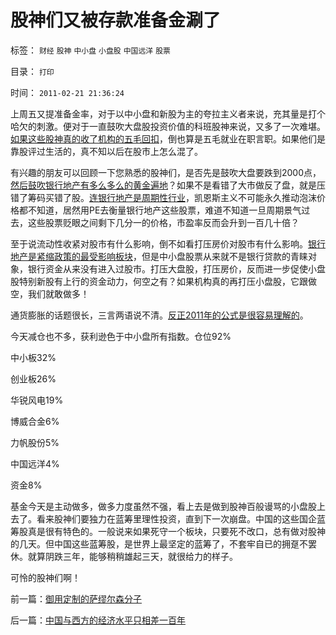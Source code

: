 # 股神们又被存款准备金涮了

标签： `财经` `股神` `中小盘` `小盘股` `中国远洋` `股票` 

目录： `打印`

时间： `2011-02-21 21:36:24`

上周五又提准备金率，对于以中小盘和新股为主的夸拉主义者来说，充其量是打个哈欠的刺激。便对于一直鼓吹大盘股投资价值的科班股神来说，又多了一次难堪。[如果这些股神真的收了机构的五毛回扣](../../../2010/5/4/资源股在通货膨胀中不能保值.md)，倒也算是五毛就业在职言职。如果他们是靠股评过生活的，真不知以后在股市上怎么混了。

有兴趣的朋友可以回顾一下您熟悉的股神们，是否先是鼓吹大盘要跌到2000点，[然后鼓吹银行地产有多么多么的黄金遍地](../../../2011/1/28/让现实教训对股评家的迷信.md)？如果不是看错了大市做反了盘，就是压错了筹码买错了股。[连银行地产是周期性行业](../../../2008/9/4/市净率高估的蓝筹股，低估的中小板.md)，凯恩斯主义不可能永久推动泡沫价格都不知道，居然用PE去衡量银行地产这些股票，难道不知道一旦周期景气过去，这些股票贬眼之间剩下几分一的价格，市盈率反而会升到一百几十倍？

至于说流动性收紧对股市有什么影响，倒不如看打压房价对股市有什么影响。[银行地产是紧缩政策的最受影响板块](../../../2007/9/22/地产股宜用市净率估值，地产股投机泡沫浓重.md)，但是中小盘股票从来就不是银行贷款的青睐对象，银行资金从来没有进入过股市。打压大盘股，打压房价，反而进一步促使小盘股特别新股有上行的资金动力，何空之有？如果机构真的再打压小盘股，它跟做空，我们就敢做多！

通货膨胀的话题很长，三言两语说不清。[反正2011年的公式是很容易理解的](../../../2010/12/31/2011年股市涨100％以上.md)。

今天减仓也不多，获利逊色于中小盘所有指数。仓位92%

中小板32%

创业板26%

华锐风电19%

博威合金6%

力帆股份5%

中国远洋4%

资金8%

基金今天是主动做多，做多力度虽然不强，看上去是做到股神百般谩骂的小盘股上去了。看来股神们要独力在蓝筹里理性投资，直到下一次崩盘。中国的这些国企蓝筹股真是很有特色的。一般说来如果死守一个板块，只要死不改口，总有做对股神的几天。但中国这些蓝筹股，是世界上最坚定的蓝筹了，不套牢自已的拥趸不罢休。就算阴跌三年，能够稍稍雄起三天，就很给力的样子。

可怜的股神们啊！



前一篇：[御用定制的萨缪尔森分子](../../../2011/2/20/御用定制的萨缪尔森分子.md)

后一篇：[中国与西方的经济水平只相差一百年](../../../2011/2/21/中国与西方的经济水平只相差一百年.md)